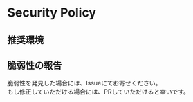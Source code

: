 # Security Policy

## 推奨環境

## 脆弱性の報告

脆弱性を発見した場合には、Issueにてお寄せください。<br>
もし修正していただける場合には、PRしていただけると幸いです。
